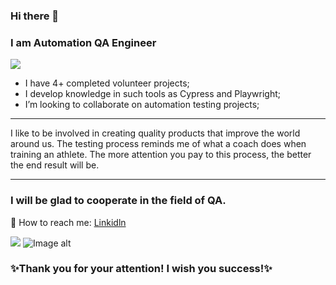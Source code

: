
### Hi there 👋
### I am Automation QA Engineer
![](https://github.com/SerhiiQAA/SerhiiQAA/blob/main/giphy-11.gif)
-  I have 4+ completed volunteer projects;
-  I develop knowledge in such tools as Cypress and Playwright;
-  I’m looking to collaborate on automation testing projects;
___
I like to be involved in creating quality products that improve the world around us. The testing process reminds me of what a coach does when training an athlete. The more attention you pay to this process, the better the end result will be.
___
### I will be glad to cooperate in the field of QA.
🔹 How to reach me: [Linkidln](https://www.linkedin.com/in/serhiiqaengineer/)

![](https://github.com/SerhiiQAA/SerhiiQAA/blob/main/image_461d661da4.png)
![Image alt](https://github.com/SerhiiQAA/SerhiiQAA/blob/main/0_x2xCaLL7YyfKKdlv.png)
### ✨Thank you for your attention! I wish you success!✨
